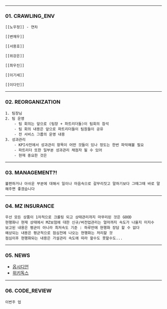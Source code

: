 
--- 
### 01. CRAWLING_ENV
	
	[[노우정]] - 연차
	
	[[변재우]]
	
	[[서용호]]
	 
	[[위강은]]
	
	[[최우진]] 
	
	[[이기세]]
	
	[[이다인]]
	
---
### 02. REORGANIZATION
	1. 팀장님
	2. 팀 운영
		- 팀 회의는 앞으로 (팀장 + 파트리더들)이 팀회의 참석
		- 팀 회의 내용은 앞으로 파트리더들이 팀원들이 공유 
		- 전 서비스 그룹의 운영 내용
	3. 성과관리
		- KPI사전에서 성과관리 항목이 어떤 것들이 있나 정도는 한번 파악해볼 필요
		- 파트리더 또한 일부분 성과관리 채점자 될 수 있어
		- 현재 중요한 것은 
---
### 03. MANAGEMENT?!
	불편하거나 아쉬운 부분에 대해서 일이나 마음속으로 갈무리짓고 말하기보다 그때그때 바로 말해주면 좋겠습니다
---
### 04. MZ INSURANCE
	우선 모든 상품이 1차적으로 크롤링 되고 상태관리까지 마무리된 것은 GOOD
	현행화나 현재 상태에서 MZ보험에 대한 신규/버전업관리는 얼마까지 속도가 나올지 미지수
	보고된 내용은 평균이 아니라 최저속도 기준 : 하루만에 현행화 장담 할 수 없다
	예상되는 내용은 평균적으로 점심전에 나오는 현행화는 처리할 것 
	점심이후 현행화돠는 내용은 가설관리 속도에 따라 할수도 못할수도...

---
### 05. NEWS
- [옵시디언](https://obsidian.md/publish)
- [위키독스](https://wikidocs.net/)

---
### 06. CODE_REVIEW
	이번주 업